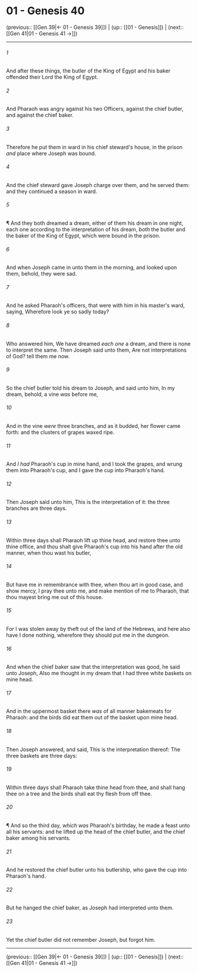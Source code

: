 # 01 - Genesis 40

(previous:: [[Gen 39|← 01 - Genesis 39]]) | (up:: [[01 - Genesis]]) | (next:: [[Gen 41|01 - Genesis 41 →]])

***


###### 1 
And after these things, the butler of the King of Egypt and his baker offended their Lord the King of Egypt. 

###### 2 
And Pharaoh was angry against his two Officers, against the chief butler, and against the chief baker. 

###### 3 
Therefore he put them in ward in his chief steward's house, in the prison _and_ place where Joseph was bound. 

###### 4 
And the chief steward gave Joseph charge over them, and he served them: and they continued a season in ward. 

###### 5 
¶ And they both dreamed a dream, either of them his dream in one night, each one according to the interpretation of his dream, _both_ the butler and the baker of the King of Egypt, which were bound in the prison. 

###### 6 
And when Joseph came in unto them in the morning, and looked upon them, behold, they were sad. 

###### 7 
And he asked Pharaoh's officers, that were with him in his master's ward, saying, Wherefore look ye so sadly today? 

###### 8 
Who answered him, We have dreamed _each one_ a dream, and there is none to interpret the same. Then Joseph said unto them, Are not interpretations of God? tell them me now. 

###### 9 
So the chief butler told his dream to Joseph, and said unto him, In my dream, behold, a vine _was_ before me, 

###### 10 
And in the vine _were_ three branches, and as it budded, her flower came forth: and the clusters of grapes waxed ripe. 

###### 11 
And _I had_ Pharaoh's cup in mine hand, and I took the grapes, and wrung them into Pharaoh's cup, and I gave the cup into Pharaoh's hand. 

###### 12 
Then Joseph said unto him, This is the interpretation of it: the three branches are three days. 

###### 13 
Within three days shall Pharaoh lift up thine head, and restore thee unto thine office, and thou shalt give Pharaoh's cup into his hand after the old manner, when thou wast his butler, 

###### 14 
But have me in remembrance with thee, when thou art in good case, and show mercy, I pray thee unto me, and make mention of me to Pharaoh, that thou mayest bring me out of this house. 

###### 15 
For I was stolen away by theft out of the land of the Hebrews, and here also have I done nothing, wherefore they should put me in the dungeon. 

###### 16 
And when the chief baker saw that the interpretation was good, he said unto Joseph, Also me thought in my dream that I had three white baskets on mine head. 

###### 17 
And in the uppermost basket there _was_ of all manner bakemeats for Pharaoh: and the birds did eat them out of the basket upon mine head. 

###### 18 
Then Joseph answered, and said, This is the interpretation thereof: The three baskets are three days: 

###### 19 
Within three days shall Pharaoh take thine head from thee, and shall hang thee on a tree and the birds shall eat thy flesh from off thee. 

###### 20 
¶ And so the third day, _which was_ Pharaoh's birthday, he made a feast unto all his servants: and he lifted up the head of the chief butler, and the chief baker among his servants. 

###### 21 
And he restored the chief butler unto his butlership, who gave the cup into Pharaoh's hand. 

###### 22 
But he hanged the chief baker, as Joseph had interpreted unto them. 

###### 23 
Yet the chief butler did not remember Joseph, but forgot him.

***

(previous:: [[Gen 39|← 01 - Genesis 39]]) | (up:: [[01 - Genesis]]) | (next:: [[Gen 41|01 - Genesis 41 →]])
